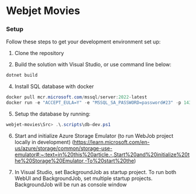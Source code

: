 # Webjet Movies


### Setup

Follow these steps to get your development environment set up:

1. Clone the repository

3. Build the solution with Visual Studio, or use command line below:

```bash
dotnet build
```

4. Install SQL database with docker
```powershell
docker pull mcr.microsoft.com/mssql/server:2022-latest
docker run -e "ACCEPT_EULA=Y" -e "MSSQL_SA_PASSWORD=password#23" -p 1433:1433 --name sql1 --hostname sql1 -d  mcr.microsoft.com/mssql/server:2022-latest
```

5. Setup the database by running:
```powershell
webjet-movies\Src> .\.scripts\db-dev.ps1
```

6. Start and initialize Azure Storage Emulator (to run WebJob project locally in development) (https://learn.microsoft.com/en-us/azure/storage/common/storage-use-emulator#:~:text=in%20this%20article.-,Start%20and%20initialize%20the%20Storage%20Emulator,-To%20start%20the)

7. In Visual Studio, set BackgroundJob as startup project. To run both WebUI and BackgroundJob, set multiple startup projects. BackgroundJob will be run as console window

